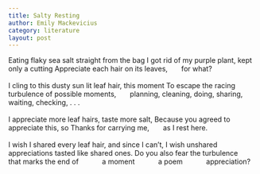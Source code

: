 ```yaml
---
title: Salty Resting
author: Emily Mackevicius
category: literature
layout: post
---
```


Eating flaky sea salt straight from the bag 
I got rid of my purple plant, kept only a cutting 
Appreciate each hair on its leaves, 
&nbsp;&nbsp;&nbsp;&nbsp;&nbsp; for what? 
\
\
I cling to this dusty sun lit leaf hair, this moment
To escape the racing turbulence of possible 
moments, 
&nbsp;&nbsp;&nbsp;&nbsp;&nbsp; planning, cleaning, doing, sharing, waiting, checking, . . .
\
\
I appreciate more leaf hairs, taste more salt,
Because you agreed to appreciate this, so 
Thanks for carrying me, 
&nbsp;&nbsp;&nbsp;&nbsp;&nbsp; as I rest here.
\
\
I wish I shared every leaf hair, and since I can’t,
I wish unshared appreciations tasted like shared ones.
Do you also fear the turbulence 
&nbsp;&nbsp;&nbsp;&nbsp;&nbsp; that marks the end of 
&nbsp;&nbsp;&nbsp;&nbsp;&nbsp;&nbsp;&nbsp;&nbsp;&nbsp;&nbsp; a moment 
&nbsp;&nbsp;&nbsp;&nbsp;&nbsp;&nbsp;&nbsp;&nbsp;&nbsp;&nbsp; a poem 
&nbsp;&nbsp;&nbsp;&nbsp;&nbsp;&nbsp;&nbsp;&nbsp;&nbsp;&nbsp; appreciation?

